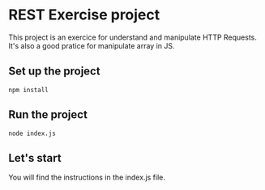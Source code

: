 # REST Exercise project

This project is an exercice for understand and manipulate HTTP Requests. It's also a good pratice for manipulate array in JS.

## Set up the project

```
npm install
```


## Run the project
```
node index.js
```


## Let's start
You will find the instructions in the index.js file.
